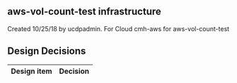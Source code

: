 ## aws-vol-count-test infrastructure

Created 10/25/18 by ucdpadmin. For Cloud cmh-aws for aws-vol-count-test


## Design Decisions
| Design item                | Decision|
| :----------------------------------- | :--------------------------------------------------------------------------------|
